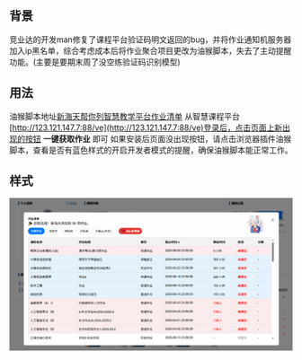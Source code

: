 ## 背景
竞业达的开发man修复了课程平台验证码明文返回的bug，并将作业通知机服务器加入ip黑名单，综合考虑成本后将作业聚合项目更改为油猴脚本，失去了主动提醒功能。(主要是要期末周了没空练验证码识别模型)
## 用法
油猴脚本地址[新海天帮你列智慧教学平台作业清单](https://greasyfork.org/zh-CN/scripts/538889-%E6%96%B0%E6%B5%B7%E5%A4%A9%E5%B8%AE%E4%BD%A0%E5%88%97%E6%99%BA%E6%85%A7%E6%95%99%E5%AD%A6%E5%B9%B3%E5%8F%B0%E4%BD%9C%E4%B8%9A%E6%B8%85%E5%8D%95)
从智慧课程平台[http://123.121.147.7:88/ve](http://123.121.147.7:88/ve)登录后，点击页面上新出现的按钮 **一键获取作业** 即可
如果安装后页面没出现按钮，请点击浏览器插件油猴脚本，查看是否有蓝色样式的开启开发者模式的提醒，确保油猴脚本能正常工作。
## 样式
![样式](/样式.png)
